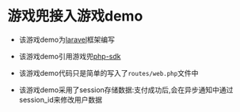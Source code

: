 # 游戏兜接入游戏demo

- 该游戏demo为[laravel](https://github.com/laravel/laravel)框架编写

- 该游戏demo引用游戏兜[php-sdk](https://github.com/youxidou/game-php-sdk)

- 该游戏demo代码只是简单的写入了`routes/web.php`文件中

- 该游戏demo采用了session存储数据:支付成功后,会在异步通知中通过session_id来修改用户数据
